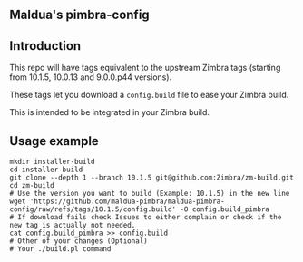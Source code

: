 ## Maldua's pimbra-config

## Introduction

This repo will have tags equivalent to the upstream Zimbra tags (starting from 10.1.5, 10.0.13 and 9.0.0.p44 versions).

These tags let you download a `config.build` file to ease your Zimbra build.

This is intended to be integrated in your Zimbra build.

## Usage example

```
mkdir installer-build
cd installer-build
git clone --depth 1 --branch 10.1.5 git@github.com:Zimbra/zm-build.git
cd zm-build
# Use the version you want to build (Example: 10.1.5) in the new line
wget 'https://github.com/maldua-pimbra/maldua-pimbra-config/raw/refs/tags/10.1.5/config.build' -O config.build_pimbra
# If download fails check Issues to either complain or check if the new tag is actually not needed.
cat config.build_pimbra >> config.build
# Other of your changes (Optional)
# Your ./build.pl command
```
